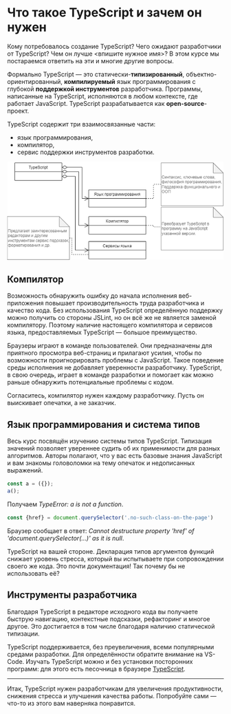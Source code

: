 # Что такое TypeScript и зачем он нужен

Кому потребовалось создание TypeScript? Чего ожидают разработчики от TypeScript? Чем он лучше &lt;впишите нужное имя&gt;? В этом курсе мы постараемся ответить на эти и многие другие вопросы.

Формально TypeScript — это статически-**типизированный**, объектно-ориентированный, **компилируемый** язык программирования с глубокой **поддержкой инструментов** разработчика. Программы, написанные на TypeScript, исполняются в любом контексте, где работает JavaScript. TypeScript разрабатывается как **open-source**-проект.

TypeScript содержит три взаимосвязанные части:

* язык программирования,
* компилятор,
* сервис поддержки инструментов разработки.

![Структура TypeScript](assets/typescript-composition.drawio.png)

## Компилятор

Возможность обнаружить ошибку до начала исполнения веб-приложения повышает производительность труда разработчика и качество кода. Без использования TypeScript определённую поддержку можно получить со стороны JSLint, но он всё же не является заменой компилятору. Поэтому наличие настоящего компилятора и сервисов языка, предоставляемых TypeScript — большое преимущество.

Браузеры играют в команде пользователей. Они предназначены для приятного просмотра веб-страниц и прилагают усилия, чтобы по возможности проигнорировать проблемы с JavaScript. Такое поведение среды исполнения не добавляет уверенности разработчику. TypeScript, в свою очередь, играет в команде разработки и помогает как можно раньше обнаружить потенциальные проблемы с кодом.

Согласитесь, компилятор нужен каждому разработчику. Пусть он выискивает опечатки, а не заказчик.

## Язык программирования и система типов

Весь курс посвящён изучению системы типов TypeScript. Типизация значений позволяет увереннее судить об их применимости для разных алгоритмов. Авторы полагают, что у вас есть базовые знания JavaScript и вам знакомы головоломки на тему опечаток и недописанных выражений.

```js
const a = ({});
a();
```

Получаем _TypeError: a is not a function_.

```js
const {href} = document.querySelector('.no-such-class-on-the-page')
```

Браузер сообщает в ответ: _Cannot destructure property 'href' of 'document.querySelector(...)' as it is null_.

TypeScript на вашей стороне. Декларация типов аргументов функций снижает уровень стресса, который вы испытываете при сопровождении своего же кода. Это почти документация! Так почему бы не использовать её?

## Инструменты разработчика

Благодаря TypeScript в редакторе исходного кода вы получаете быструю навигацию, контекстные подсказки, рефакторинг и многое другое. Это достигается в том числе благодаря наличию статической типизации.

TypeScript поддерживается, без преувеличения, всеми популярными средами разработки. Для определённости обратите внимание на VS-Code. Изучать TypeScript можно и без установки посторонних программ: для этого есть песочница в браузере [TypeScript](https://www.typescriptlang.org/play).

***
Итак, TypeScript нужен разработчикам для увеличения продуктивности, снижения стресса и улучшения качества работы. Попробуйте сами — что-то из этого вам наверняка понравится.
